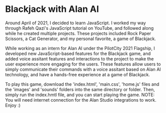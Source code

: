 # Blackjack with Alan AI

Around April of 2021, I decided to learn JavaScript. I worked my way through Rafeh Qazi's JavaScript tutorial on YouTube, and followed along while he created multiple projects. These projects included Rock Paper Scissors, a Cat Generator, and my personal favorite, a game of Blackjack. 

While working as an intern for Alan AI under the PilotCity 2021 Flagship, I developed new JavaScript-based features for the Blackjack game, and added voice assitant features and interactions to the project to make the user experience more engaging for the users. These features allow users to simply communicate their commands with a voice assitant based on Alan AI technology, and have a hands-free experience at a game of Blackjack. 

To play this game, download the 'index.html', 'main.css', 'home.js' files and the 'images' and 'sounds' folders into the same directory or folder. Then, simply run the index.hmtl file, and you can start playing the game. NOTE: You will need internet connection for the Alan Studio integrations to work. Enjoy :)  
